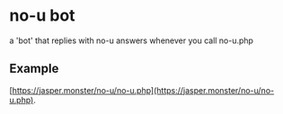 # no-u bot
a 'bot' that replies with no-u answers whenever you call no-u.php

## Example
[https://jasper.monster/no-u/no-u.php](https://jasper.monster/no-u/no-u.php).